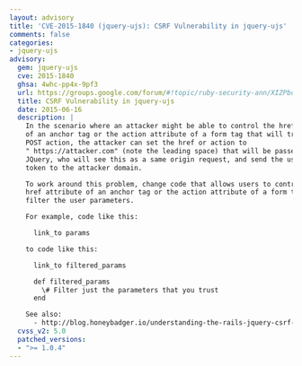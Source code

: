```yaml
---
layout: advisory
title: 'CVE-2015-1840 (jquery-ujs): CSRF Vulnerability in jquery-ujs'
comments: false
categories:
- jquery-ujs
advisory:
  gem: jquery-ujs
  cve: 2015-1840
  ghsa: 4whc-pp4x-9pf3
  url: https://groups.google.com/forum/#!topic/ruby-security-ann/XIZPbobuwaY
  title: CSRF Vulnerability in jquery-ujs
  date: 2015-06-16
  description: |
    In the scenario where an attacker might be able to control the href attribute
    of an anchor tag or the action attribute of a form tag that will trigger a
    POST action, the attacker can set the href or action to
    " https://attacker.com" (note the leading space) that will be passed to
    JQuery, who will see this as a same origin request, and send the user's CSRF
    token to the attacker domain.

    To work around this problem, change code that allows users to control the
    href attribute of an anchor tag or the action attribute of a form tag to
    filter the user parameters.

    For example, code like this:

      link_to params

    to code like this:

      link_to filtered_params

      def filtered_params
        \# Filter just the parameters that you trust
      end

    See also:
      - http://blog.honeybadger.io/understanding-the-rails-jquery-csrf-vulnerability-cve-2015-1840/
  cvss_v2: 5.0
  patched_versions:
  - ">= 1.0.4"
---
```

